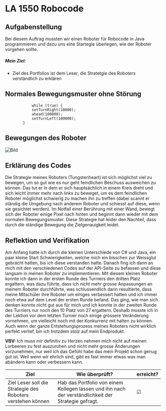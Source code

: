 # LA 1550 Robocode

## Aufgabenstellung
Bei diesem Auftrag mussten wir einen Roboter für Robocode in Java programmieren und dazu uns eine Startegie überlegen, wie der Roboter vorgehen sollte.

##### Mein Ziel:
- Ziel des Portfolios ist dem Leser, die Stratetgie des Roboters verständlich zu erklären

## Normales Bewegungsmuster ohne Störung

```
           	while (true) {
			setTurnRight(10000);
			ahead(100000);
			setTurnLeft(100000);
		}
```


## Bewegungen des Roboter

![Bild](https://media4.giphy.com/media/MptlV7ameDBBlqfBrN/giphy.gif?cid=790b7611374ae21e6c525fc145738bd5474b3dda0ee6815a&rid=giphy.gif&ct=g)

## Erklärung des Codes

Die Strategie meines Roboters (Tungstenheart) ist sich möglichst viel zu bewegen, um so gut wie es nur geht feindlichen Beschuss ausweichen zu können. Das tut er in dem er sich hauptsächlich in einem Kreis dreht und sich leicht immer mehr nach links zu beweget, um es dem feindlichen Roboter möglichst schwierig zu machen ihn zu treffen (dabei scannt er ständig die Umgebung nach anderem Roboter und schiesst auf diese, wenn sie gesichtet werden). Im Notfall einer Berührung mit einer Wand, bewegt sich der Roboter einige Pixel nach hinten und beginnt dann wieder mit dem normalen Bewegungsmuster. Diese Strategie hat leider den Nachteil, dass durch die ständige Bewegung die Zielgenauigkeit leidet.

## Reflektion und Verifikation

Am Anfang hatte ich durch die kleinen Unterschiede von C# und Java, ein paar kleine Start Schwierigkeiten, welche mich ein bisschen zur Weissglut gebracht hatten, bis ich diese verstanden hatte. Danach fing ich dann an mich mit den verschiedenen Codes auf der API-Seite zu befassen und diese langsam in meinen Roboter zu implementieren.  Mit diesem kleinen Roboter konnte ich dann in der ersten Runde des Turniers den dritten Platz ergattern, was dazu führte, dass ich nicht mehr grosse Anpassungen an meinem Roboter durchführte, was schlussendlich darin resultierte, dass meine Mitschüler ihre Roboter um einiges verbessert hatten und ich immer noch etwa auf dem Level der ersten Runde befand. Das ging, wie man sich denken konnte nicht gut aus für mich und ich konnte in der zweiten Runde des Turniers nur noch den 10 Platz von 27 ergattern. Deshalb musste ich in der Lektion vor dem letzten Turnier noch einige grössere Veränderung vornehmen, um vielleicht noch mit der Konkurrenz mit halten zu können. Auch wenn der ganze Entstehungsprozess meines Roboters nicht wirklich perfekt verlief, bin ich trotzdem stolz auf mein Endprodukt. 

**VBV:** 
Ich muss mir definitiv zu Herzen nehmen mich nicht auf meinen Lorbeeren zu fest auszuruhen und nicht mehr grosse Änderungen vorzunehmen, nur weil ich das Gefühl habe das mein Projekt schon genug gut ist. Weil wenn wir ehrlich sind, gibt es fast immer etwas was man abändern kann oder verbessern kann.

 
 
 
| Ziel| Wie überprüft?|erreicht?| 
| ---| ---|---| 
|Ziel Leser soll die Strategie des Roboters verstehen können| Hab das Portfolio von einem Kollegen lassen und ihn nach der verständlichkeit der Strategie gefragt.| ☑  |
